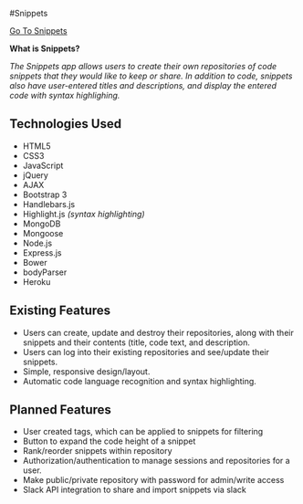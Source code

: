 #Snippets

[Go To Snippets](https://floating-thicket-55818.herokuapp.com/)

**What is Snippets?**

*The Snippets app allows users to create their own repositories of code snippets that they would like to keep or share. In addition to code, snippets also have user-entered titles and descriptions, and display the entered code with syntax highlighing.*

## Technologies Used
* HTML5
* CSS3
* JavaScript
* jQuery
* AJAX
* Bootstrap 3
* Handlebars.js
* Highlight.js *(syntax highlighting)*
* MongoDB
* Mongoose
* Node.js
* Express.js
* Bower
* bodyParser
* Heroku

## Existing Features
* Users can create, update and destroy their repositories, along with their snippets and their contents (title, code text, and description.
* Users can log into their existing repositories and see/update their snippets.
* Simple, responsive design/layout.
* Automatic code language recognition and syntax highlighting.

## Planned Features

* User created tags, which can be applied to snippets for filtering
* Button to expand the code height of a snippet
* Rank/reorder snippets within repository
* Authorization/authentication to manage sessions and repositories for a user.
* Make public/private repository with password for admin/write access
* Slack API integration to share and import snippets via slack
